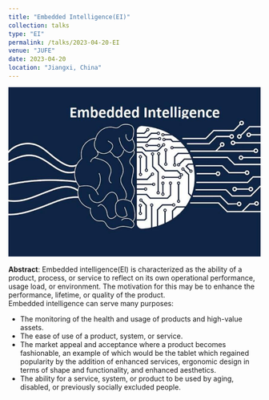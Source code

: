 ```yaml
---
title: "Embedded Intelligence(EI)"
collection: talks
type: "EI"
permalink: /talks/2023-04-20-EI
venue: "JUFE"
date: 2023-04-20
location: "Jiangxi, China"
---
```


<img src="/images/EI.jpg" alt="EI" title="EI" width="800" >  

__Abstract__: Embedded intelligence(EI) is characterized as the ability of a product, process, or service to reflect on its own operational performance, usage load, or environment. The motivation for this may be to enhance the performance, lifetime, or quality of the product.  
Embedded intelligence can serve many purposes:  
- The monitoring of the health and usage of products and high-value assets.  
- The ease of use of a product, system, or service.  
- The market appeal and acceptance where a product becomes fashionable, an example of which would be the tablet which regained popularity by the addition of enhanced services, ergonomic design in terms of shape and functionality, and enhanced aesthetics.  
- The ability for a service, system, or product to be used by aging, disabled, or previously socially excluded people.  






